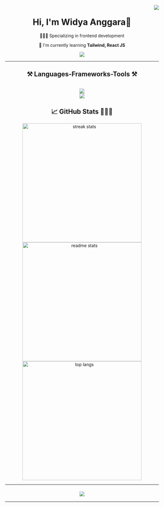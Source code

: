 <img align="right" src="https://visitor-badge.laobi.icu/badge?page_id=widyaanggara.widyaanggara&left_text=My%20Page%20Visitors" />

<h1 align="center">
  Hi, I'm Widya Anggara👋
</h1>

<div align="center">
  🧑🏻‍💻 Specializing in frontend development
  
  🌱 I'm currently learning **Tailwind, React JS**
  
</div>

<div align="center">
  <a href="https://www.linkedin.com/in/widyanggara" target="_blank">
    <img src="https://img.shields.io/badge/LinkedIn-0077B5?style=for-the-badge&logo=linkedin&logoColor=white" target="_blank" />
  </a>
</div>

<hr>


<h2 align="center">⚒️ Languages-Frameworks-Tools ⚒️</h2>
<br/>
<div align="center">
    <img src="https://skillicons.dev/icons?i=html,css,javascript,bootstrap,tailwind,react,scss" /><br>
    <img src="https://skillicons.dev/icons?i=python,cpp,php,mysql,github,vscode,figma,git" /><br>
</div>

<h2 align="center">📈 GitHub Stats 🧑🏻‍💻</h2>
<div align="center">
  <img width=390 src="https://streak-stats.demolab.com/?user=widyaanggara&count_private=true&theme=react&border_radius=10" alt="streak stats" />
  <img width=390 src="https://github-readme-stats.vercel.app/api?username=widyaanggara&count_private=true&show_icons=true&theme=react&rank_icon=github&border_radius=10" alt="readme stats" />
  <br>
  <img width=390 src="https://github-readme-stats-salesp07.vercel.app/api/top-langs/?username=widyaanggara&hide=HTML&langs_count=8&layout=compact&theme=react&border_radius=10&size_weight=0.5&count_weight=0.5&exclude_repo=github-readme-stats" alt="top langs" />
</div>

<hr>

<h3 align="center">
  <img src="https://readme-typing-svg.herokuapp.com/?font=Righteous&size=25&center=true&vCenter=true&width=500&height=70&duration=4000&lines=Thanks+for+visiting!+✌️">
</h3>

<hr>
